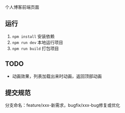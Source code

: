 个人博客前端页面

## 运行

1. `npm install` 安装依赖
2. `npm run dev` 本地运行项目
3. `npm run build` 打包项目

## TODO
  * 动画效果，列表加载出来时动画，返回顶部动画

## 提交规范

分支命名：feature/xxx-新需求，bugfix/xxx-bug修复或优化
